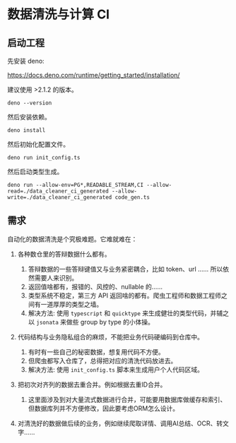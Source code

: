 # 数据清洗与计算 CI

## 启动工程

先安装 deno:

https://docs.deno.com/runtime/getting_started/installation/

建议使用 >2.1.2 的版本。

```shell
deno --version
```

然后安装依赖。

```shell
deno install
```

然后初始化配置文件。

```shell
deno run init_config.ts
```

然后启动类型生成。

```shell
deno run --allow-env=PG*,READABLE_STREAM,CI --allow-read=./data_cleaner_ci_generated --allow-write=./data_cleaner_ci_generated code_gen.ts
```

## 需求

自动化的数据清洗是个究极难题。它难就难在：

1. 各种数仓里的答辩数据什么都有。
   1. 答辩数据的一些答辩键值又与业务紧密耦合，比如 token、url …… 所以依然需要人来识别。
   2. 返回值啥都有，报错的、风控的、nullable 的……
   3. 类型系统不稳定，第三方 API 返回啥的都有。爬虫工程师和数据工程师之间有一道厚厚的类型之墙。
   4. 解决方法: 使用 `typescript` 和 `quicktype` 来生成健壮的类型代码，并辅之以 `jsonata` 来做些 group by type 的小体操。

2. 代码结构与业务隐私组合的麻烦，不能把业务代码硬编码到仓库中。
   1. 有时有一些自己的秘密数据，想复用代码不方便。
   2. 但爬虫都写入仓库了，总得把对应的清洗代码放进去。
   3. 解决方法: 使用 `init_config.ts` 脚本来生成用户个人代码区域。

3. 把初次对齐列的数据去重合并。例如根据去重ID合并。
   1. 这里面涉及到对大量流式数据进行合并，可能要用数据库做缓存和索引、但数据库列并不方便修改，因此要考虑ORM怎么设计。

4. 对清洗好的数据做后续的业务，例如继续爬取详情、调用AI总结、OCR、转文字……


